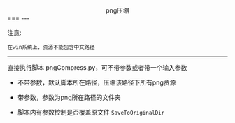 <center>png压缩</center >
===
---

注意:

	在win系统上，资源不能包含中文路径
	
---
直接执行脚本 pngCompress.py，可不带参数或者带一个输入参数

* 不带参数，默认脚本所在路径，压缩该路径下所有png资源
* 带参数，参数为png所在路径的文件夹


* 脚本内有参数控制是否覆盖原文件  `SaveToOriginalDir`

